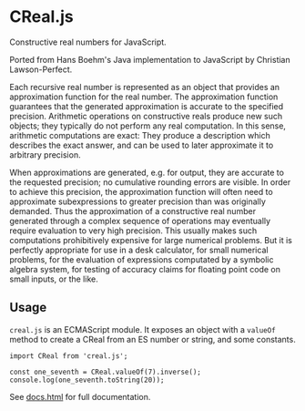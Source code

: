 # CReal.js

Constructive real numbers for JavaScript.

Ported from Hans Boehm's Java implementation to JavaScript by Christian Lawson-Perfect.

Each recursive real number is represented as an object that provides an approximation function for the real number.
The approximation function guarantees that the generated approximation is accurate to the specified precision.
Arithmetic operations on constructive reals produce new such objects; they typically do not perform any real computation.
In this sense, arithmetic computations are exact: They produce a description which describes the exact answer, and can be used to later approximate it to arbitrary precision.

When approximations are generated, e.g. for output, they are accurate to the requested precision; no cumulative rounding errors are visible.
In order to achieve this precision, the approximation function will often need to approximate subexpressions to greater precision than was originally demanded.
Thus the approximation of a constructive real number generated through a complex sequence of operations may eventually require evaluation to very high precision.
This usually makes such computations prohibitively expensive for large numerical problems.
But it is perfectly appropriate for use in a desk calculator, for small numerical problems, for the evaluation of expressions computated by a symbolic algebra system, for testing of accuracy claims for floating point code on small inputs, or the like.

## Usage

`creal.js` is an ECMAScript module.
It exposes an object with a `valueOf` method to create a CReal from an ES number or string, and some constants.


```
import CReal from 'creal.js';

const one_seventh = CReal.valueOf(7).inverse();
console.log(one_seventh.toString(20));
```

See [docs.html](docs.html) for full documentation.
